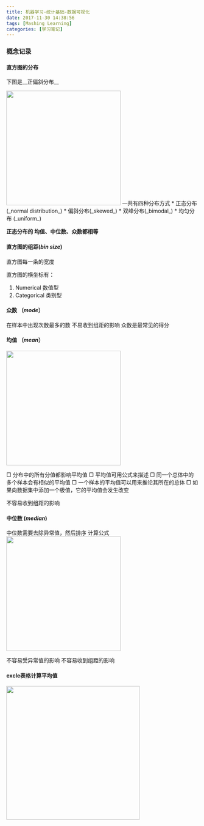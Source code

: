 ```yaml
---
title: 机器学习-统计基础-数据可视化
date: 2017-11-30 14:38:56
tags: [Mashing Learning]
categories: [学习笔记]
---
```


### 概念记录

#### 直方图的分布

下图是__正偏斜分布__

<img src="../../../../images/article/086AD10ECF24B6FC803C01526FD0EF3F.jpg" width="300px" >
<!--more-->
一共有四种分布方式
* 正态分布(_normal distribution_)
* 偏斜分布(_skewed_)
* 双峰分布(_bimodal_)
* 均匀分布 (_uniform_)

__正态分布的 均值、中位数、众数都相等__


#### 直方图的组距(_bin size_)
直方图每一条的宽度

直方图的横坐标有：
1. Numerical 数值型
2. Categorical 类别型

#### 众数 （_mode_）
在样本中出现次数最多的数
不易收到组距的影响
众数是最常见的得分 

#### 均值 （_mean_）

<img src="../../../../images/article/ED3CB73EBE627AE0EF415BDA5564829D.jpg" width="300px" >

□ 分布中的所有分值都影响平均值
□ 平均值可用公式来描述
□ 同一个总体中的多个样本会有相似的平均值
□ 一个样本的平均值可以用来推论其所在的总体
□ 如果向数据集中添加一个极值，它的平均值会发生改变

不容易收到组距的影响

#### 中位数 (_median_)
中位数需要去除异常值，然后排序
计算公式
<img src="../../../../images/article/C78399F86FCC1AB5725B9F56E7A03C27.jpg" width="300px" >

不容易受异常值的影响
不容易收到组距的影响

#### excle表格计算平均值
<img src="../../../../images/article/4849F4578F6ED3E808CB072E3C2A0B7F.jpg" width="350px" >




